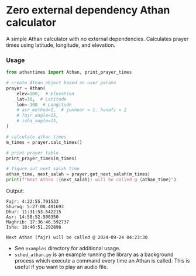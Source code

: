 # Zero external dependency Athan calculator
A simple Athan calculator with no external dependencies. Calculates prayer times using latitude, longitude, and elevation.

### Usage
```python
from athantimes import Athan, print_prayer_times

# create Athan object based on user params
prayer = Athan(
    elev=100,  # Elevation
    lat=30,  # Latitude
    lon=-100  # Longitude
    # asr_method=1,  # jumhoor = 1. hanafi = 2
    # fajr_angle=15,
    # isha_angle=15,
)

# calculate athan times
m_times = prayer.calc_times()

# print prayer table
print_prayer_times(m_times)

# figure out next salah time
athan_time, next_salah = prayer.get_next_salah(m_times)
print(f"Next Athan ({next_salah}) will be called @ {athan_time}")
```

Output:
```
Fajr: 4:22:55.791533
Shuruq: 5:27:00.491693
Dhur: 11:31:53.542215
Asr: 14:58:52.500350
Maghrib: 17:36:46.592737
Isha: 18:40:51.292898

Next Athan (fajr) will be called @ 2024-09-24 04:23:30
```

- See `examples` directory for additional usage. 
- `sched_athan.py` is an example running the library as a background process which execute a command 
every time an Athan is called. This is useful if you want to play an audio file.